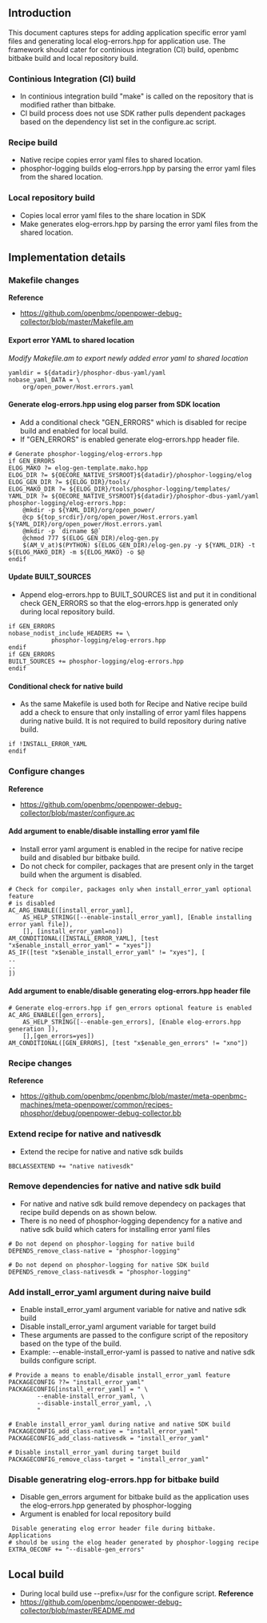 ## Introduction
This document captures steps for adding application specific error yaml files
and generating local elog-errors.hpp for application use.
The framework should cater for continious integration (CI) build, openbmc
bitbake build and local repository build.

### Continious Integration (CI) build
 * In continious integration build "make" is called on the repository that is
   modified rather than bitbake.
 * CI build process does not use SDK rather pulls dependent packages based on
   the dependency list set in the configure.ac script.

### Recipe build
 * Native recipe copies error yaml files to shared location.
 * phosphor-logging builds elog-errors.hpp by parsing the error yaml files from
   the shared location.

### Local repository build
 * Copies local error yaml files to the share location in SDK
 * Make generates elog-errors.hpp by parsing the error yaml files from the
   shared location.

## Implementation details
### Makefile changes
**Reference**
 * https://github.com/openbmc/openpower-debug-collector/blob/master/Makefile.am
#### Export error YAML to shared location
*Modify Makefile.am to export newly added error yaml to shared location*
```
yamldir = ${datadir}/phosphor-dbus-yaml/yaml
nobase_yaml_DATA = \
    org/open_power/Host.errors.yaml
```
#### Generate elog-errors.hpp using elog parser from SDK location
 * Add a conditional check "GEN_ERRORS" which is disabled for recipe build and
   enabled for local build.
 * If "GEN_ERRORS" is enabled generate elog-errors.hpp header file.
```
# Generate phosphor-logging/elog-errors.hpp
if GEN_ERRORS
ELOG_MAKO ?= elog-gen-template.mako.hpp
ELOG_DIR ?= ${OECORE_NATIVE_SYSROOT}${datadir}/phosphor-logging/elog
ELOG_GEN_DIR ?= ${ELOG_DIR}/tools/
ELOG_MAKO_DIR ?= ${ELOG_DIR}/tools/phosphor-logging/templates/
YAML_DIR ?= ${OECORE_NATIVE_SYSROOT}${datadir}/phosphor-dbus-yaml/yaml
phosphor-logging/elog-errors.hpp:
    @mkdir -p ${YAML_DIR}/org/open_power/
    @cp ${top_srcdir}/org/open_power/Host.errors.yaml ${YAML_DIR}/org/open_power/Host.errors.yaml
    @mkdir -p `dirname $@`
    @chmod 777 $(ELOG_GEN_DIR)/elog-gen.py
    $(AM_V_at)$(PYTHON) $(ELOG_GEN_DIR)/elog-gen.py -y ${YAML_DIR} -t ${ELOG_MAKO_DIR} -m ${ELOG_MAKO} -o $@
endif
```
#### Update BUILT_SOURCES
 * Append elog-errors.hpp to BUILT_SOURCES list and put it in conditional check
   GEN_ERRORS so that the elog-errors.hpp is generated only during local
   repository build.
```
if GEN_ERRORS
nobase_nodist_include_HEADERS += \
            phosphor-logging/elog-errors.hpp
endif
if GEN_ERRORS
BUILT_SOURCES += phosphor-logging/elog-errors.hpp
endif
```
#### Conditional check for native build
 * As the same Makefile is used both for Recipe and Native recipe build add a
   check to ensure that only installing of error yaml files happens during
   native build. It is not required to build repository during native build.
```
if !INSTALL_ERROR_YAML
endif
```
### Configure changes
**Reference**
 * https://github.com/openbmc/openpower-debug-collector/blob/master/configure.ac

#### Add argument to enable/disable installing error yaml file
 * Install error yaml argument is enabled in the recipe for native recipe build
   and disabled bur bitbake build.
 * Do not check for compiler, packages that are present only in the target build
   when the argument is disabled.

```
# Check for compiler, packages only when install_error_yaml optional feature
# is disabled
AC_ARG_ENABLE([install_error_yaml],
    AS_HELP_STRING([--enable-install_error_yaml], [Enable installing error yaml file]),
    [], [install_error_yaml=no])
AM_CONDITIONAL([INSTALL_ERROR_YAML], [test "x$enable_install_error_yaml" = "xyes"])
AS_IF([test "x$enable_install_error_yaml" != "xyes"], [
..
..
])
```
#### Add argument to enable/disable generating elog-errors.hpp header file
```
# Generate elog-errors.hpp if gen_errors optional feature is enabled
AC_ARG_ENABLE([gen_errors],
    AS_HELP_STRING([--enable-gen_errors], [Enable elog-errors.hpp generation ]),
    [],[gen_errors=yes])
AM_CONDITIONAL([GEN_ERRORS], [test "x$enable_gen_errors" != "xno"])
```

### Recipe changes
**Reference**
* https://github.com/openbmc/openbmc/blob/master/meta-openbmc-machines/meta-openpower/common/recipes-phosphor/debug/openpower-debug-collector.bb

### Extend recipe for native and nativesdk
* Extend the recipe for native and native sdk builds
```
BBCLASSEXTEND += "native nativesdk"
```
### Remove dependencies for native and native sdk build
* For native and native sdk build remove dependecy on packages that recipe build
  depends on as shown below.
* There is no need of phosphor-logging dependency for a native and native sdk
  build which caters for installing error yaml files
```
# Do not depend on phosphor-logging for native build
DEPENDS_remove_class-native = "phosphor-logging"

# Do not depend on phosphor-logging for native SDK build
DEPENDS_remove_class-nativesdk = "phosphor-logging"
```
### Add install_error_yaml argument during naive build
* Enable install_error_yaml argument variable for native and native sdk build
* Disable install_error_yaml argument variable for target build
* These arguments are passed to the configure script of the repository based on
  the type of the build.
* Example: --enable-install_error-yaml is passed to native and native sdk
  builds configure script.

```
# Provide a means to enable/disable install_error_yaml feature
PACKAGECONFIG ??= "install_error_yaml"
PACKAGECONFIG[install_error_yaml] = " \
        --enable-install_error_yaml, \
        --disable-install_error_yaml, ,\
        "

# Enable install_error_yaml during native and native SDK build
PACKAGECONFIG_add_class-native = "install_error_yaml"
PACKAGECONFIG_add_class-nativesdk = "install_error_yaml"

# Disable install_error_yaml during target build
PACKAGECONFIG_remove_class-target = "install_error_yaml"
```

### Disable generatring elog-errors.hpp for bitbake build
* Disable gen_errors argument for bitbake build as the application uses the
  elog-errors.hpp generated by phosphor-logging
* Argument is enabled for local repository build
```
 Disable generating elog error header file during bitbake. Applications
# should be using the elog header generated by phosphor-logging recipe
EXTRA_OECONF += "--disable-gen_errors"
```

## Local build
* During local build use --prefix=/usr for the configure script.
**Reference**
* https://github.com/openbmc/openpower-debug-collector/blob/master/README.md

